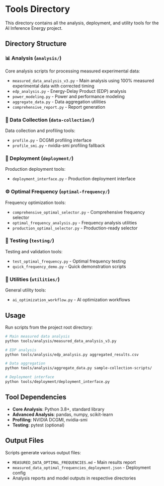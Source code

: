 # Tools Directory

This directory contains all the analysis, deployment, and utility tools for the AI Inference Energy project.

## Directory Structure

### 📊 Analysis (`analysis/`)
Core analysis scripts for processing measured experimental data:
- `measured_data_analysis_v3.py` - Main analysis using 100% measured experimental data with corrected timing
- `edp_analysis.py` - Energy-Delay Product (EDP) analysis
- `power_modeling.py` - Power and performance modeling
- `aggregate_data.py` - Data aggregation utilities
- `comprehensive_report.py` - Report generation

### 📡 Data Collection (`data-collection/`)
Data collection and profiling tools:
- `profile.py` - DCGMI profiling interface
- `profile_smi.py` - nvidia-smi profiling fallback

### 🚀 Deployment (`deployment/`)
Production deployment tools:
- `deployment_interface.py` - Production deployment interface

### ⚙️ Optimal Frequency (`optimal-frequency/`)
Frequency optimization tools:
- `comprehensive_optimal_selector.py` - Comprehensive frequency selector
- `optimal_frequency_analysis.py` - Frequency analysis utilities
- `production_optimal_selector.py` - Production-ready selector

### 🧪 Testing (`testing/`)
Testing and validation tools:
- `test_optimal_frequency.py` - Optimal frequency testing
- `quick_frequency_demo.py` - Quick demonstration scripts

### 🔧 Utilities (`utilities/`)
General utility tools:
- `ai_optimization_workflow.py` - AI optimization workflows

## Usage

Run scripts from the project root directory:

```bash
# Main measured data analysis
python tools/analysis/measured_data_analysis_v3.py

# EDP analysis
python tools/analysis/edp_analysis.py aggregated_results.csv

# Data aggregation
python tools/analysis/aggregate_data.py sample-collection-scripts/

# Deployment interface
python tools/deployment/deployment_interface.py
```

## Tool Dependencies

- **Core Analysis**: Python 3.8+, standard library
- **Advanced Analysis**: pandas, numpy, scikit-learn
- **Profiling**: NVIDIA DCGMI, nvidia-smi
- **Testing**: pytest (optional)

## Output Files

Scripts generate various output files:
- `MEASURED_DATA_OPTIMAL_FREQUENCIES.md` - Main results report
- `measured_data_optimal_frequencies_deployment.json` - Deployment config
- Analysis reports and model outputs in respective directories
